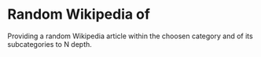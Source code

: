 # Random Wikipedia of
Providing a random Wikipedia article within the choosen category and of its subcategories to N depth.
